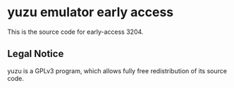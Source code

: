 yuzu emulator early access
=============

This is the source code for early-access 3204.

## Legal Notice

yuzu is a GPLv3 program, which allows fully free redistribution of its source code.